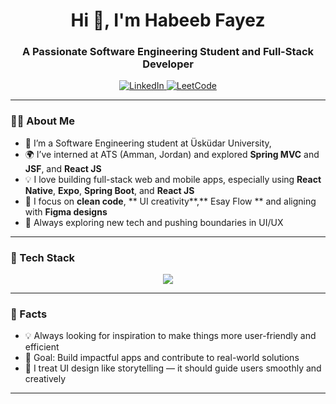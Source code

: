 <h1 align="center">Hi 👋, I'm Habeeb Fayez</h1>
<h3 align="center">A Passionate Software Engineering Student and Full-Stack Developer</h3>

<p align="center">
  <a href="https://www.linkedin.com/in/habeeb-fayez-41647910a/">
    <img src="https://img.shields.io/badge/LinkedIn-0A66C2?style=for-the-badge&logo=linkedin&logoColor=white" alt="LinkedIn"/>
  </a>
  <a href="https://leetcode.com/u/habeebFayez/">
    <img src="https://img.shields.io/badge/LeetCode-FFA116?style=for-the-badge&logo=leetcode&logoColor=white" alt="LeetCode"/>
  </a>
</p>

---

### 👨‍💻 About Me

- 🔭 I’m  a Software Engineering student at Üsküdar University,
- 🌍 I’ve interned at ATS (Amman, Jordan) and explored **Spring MVC** and **JSF**,  and **React JS** 
- 💡 I love building full-stack web and mobile apps, especially using **React Native**, **Expo**, **Spring Boot**, and **React JS**
- 🎯 I focus on **clean code**, ** UI creativity**,** Esay Flow ** and aligning with **Figma designs**
- 🚀 Always exploring new tech and pushing boundaries in UI/UX


---

### 🔧 Tech Stack

<p align="center">
  <img src="https://skillicons.dev/icons?i=java,cs,spring,react,reactnative,js,ts,html,css,mysql,tailwind,figma,postman,git,github,expo" />
</p>


---


### 🧠 Facts

- 💡 Always looking for inspiration to make things more user-friendly and efficient
- 🎯 Goal: Build impactful apps and contribute to real-world solutions
- 🎨 I treat UI design like storytelling — it should guide users smoothly and creatively

---
